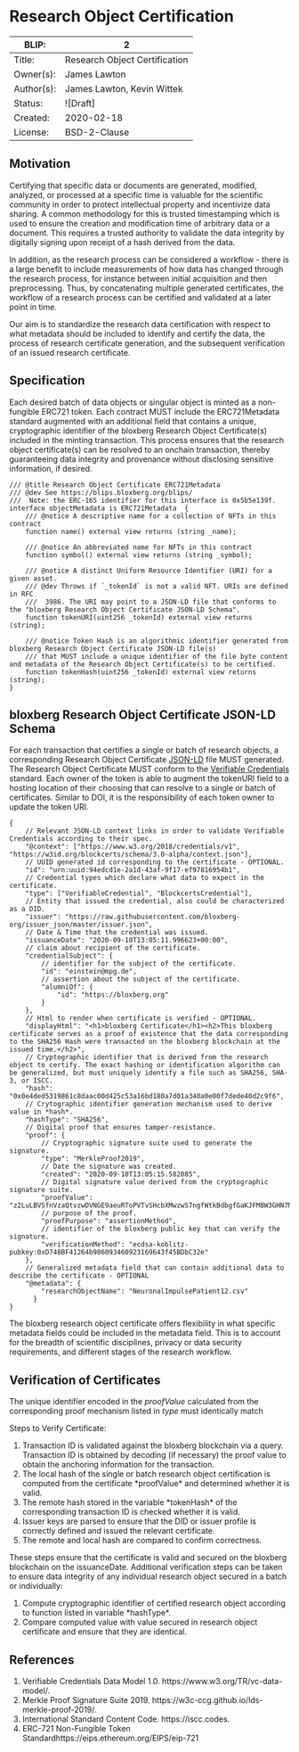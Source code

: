 # Research Object Certification

| BLIP:     | 2                                                         |
| -------- | ------------------------------------------------------------ |
| Title:   | Research Object Certification                                      |
| Owner(s):  | James Lawton                                                           |
| Author(s):  | James Lawton, Kevin Wittek                                                           |
| Status:  | ![Draft] |
| Created: | 2020-02-18                                                   |
| License: | BSD-2-Clause                                                 |

## Motivation
Certifying that specific data or documents are generated, modified, analyzed, or processed at a specific time is valuable for the scientific community in order to protect intellectual property and incentivize data sharing. A common methodology for this is trusted timestamping which is used to ensure the creation and modification time of arbitrary data or a document. This requires a trusted authority to validate the data integrity by digitally signing upon receipt of a hash derived from the data.

In addition, as the research process can be considered a workflow - there is a large benefit to include measurements of how data has changed through the research process, for instance between initial acquisition and then preprocessing. Thus, by concatenating multiple generated certificates, the workflow of a research process can be certified and validated at a later point in time.

Our aim is to standardize the research data certification with respect to what metadata should be included to identify and certify the data, the process of research certificate generation, and the subsequent verification of an issued research certificate.

## Specification
Each desired batch of data objects or singular object is minted as a non-fungible ERC721 token. Each contract MUST include the ERC721Metadata standard augmented with an additional field that contains a unique, cryptographic identifier of the bloxberg Research Object Certificate(s) included in the minting transaction. This process ensures that the research object certificate(s) can be resolved to an onchain transaction, thereby guaranteeing data integrity and provenance without disclosing sensitive information, if desired.

```solidity
/// @title Research Object Certificate ERC721Metadata
/// @dev See https://blips.bloxberg.org/blips/
///  Note: the ERC-165 identifier for this interface is 0x5b5e139f.
interface objectMetadata is ERC721Metadata  {
    /// @notice A descriptive name for a collection of NFTs in this contract
    function name() external view returns (string _name);

    /// @notice An abbreviated name for NFTs in this contract
    function symbol() external view returns (string _symbol);

    /// @notice A distinct Uniform Resource Identifier (URI) for a given asset.
    /// @dev Throws if `_tokenId` is not a valid NFT. URIs are defined in RFC
    ///  3986. The URI may point to a JSON-LD file that conforms to the "bloxberg Research Object Certificate JSON-LD Schema".
    function tokenURI(uint256 _tokenId) external view returns (string);

    /// @notice Token Hash is an algorithmic identifier generated from bloxberg Research Object Certificate JSON-LD file(s) 
    /// that MUST include a unique identifier of the file byte content and metadata of the Research Object Certificate(s) to be certified.
    function tokenHash(uint256 _tokenId) external view returns (string);
}
```

## bloxberg Research Object Certificate JSON-LD Schema

For each transaction that certifies a single or batch of research objects, a corresponding Research Object Certificate [JSON-LD](https://www.w3.org/TR/json-ld/) file MUST generated.
The Research Object Certificate MUST conform to the [Verifiable Credentials](https://www.w3.org/TR/vc-data-model/) standard.
Each owner of the token is able to augment the tokenURI field to a hosting location of their choosing that can resolve to a single or batch of certificates. Similar to DOI, it is the responsibility of each token owner to update the token URI.

```json5
{
    // Relevant JSON-LD context links in order to validate Verifiable Credentials according to their spec.
    "@context": ["https://www.w3.org/2018/credentials/v1", "https://w3id.org/blockcerts/schema/3.0-alpha/context.json"], 
    // UUID generated id corresponding to the certificate - OPTIONAL.
    "id": "urn:uuid:94edcd1e-2a1d-43af-9f17-ef97816954b1",
    // Credential types which declare what data to expect in the certificate.
    "type": ["VerifiableCredential", "BlockcertsCredential"],
    // Entity that issued the credential, also could be characterized as a DID.
    "issuer": "https://raw.githubusercontent.com/bloxberg-org/issuer_json/master/issuer.json",
    // Date & Time that the credential was issued.
    "issuanceDate": "2020-09-10T13:05:11.996623+00:00", 
    // claim about recipient of the certificate.
    "credentialSubject": {
        // identifier for the subject of the certificate.
        "id": "einstein@mpg.de", 
        // assertion about the subject of the certificate.
        "alumniOf": {
            "id": "https://bloxberg.org"
        }
    }, 
    // Html to render when certificate is verified - OPTIONAL.
    "displayHtml": "<h1>bloxberg Certificate</h1><h2>This bloxberg certificate serves as a proof of existence that the data corresponding to the SHA256 Hash were transacted on the bloxberg blockchain at the issued time.</h2>", 
    // Cryptographic identifier that is derived from the research object to certify. The exact hashing or identification algorithm can be generalized, but must uniquely identify a file such as SHA256, SHA-3, or ISCC.
    "hash": "0x0e4ded5319861c8daac00d425c53a16bd180a7d01a340a0e00f7dede40d2c9f6", 
    // Crytographic identifier generation mechanism used to derive value in *hash*.
    "hashType": "SHA256",
    // Digital proof that ensures tamper-resistance.
    "proof": {
        // Cryptographic signature suite used to generate the signature.
        "type": "MerkleProof2019", 
        // Date the signature was created.
        "created": "2020-09-10T13:05:15.582085", 
        // Digital signature value derived from the cryptographic signature suite.
        "proofValue": "z2LuLBVSfnVzaQtvzwDVNGE9aeuRToPVTvSHcbXMwzwS7ngfWtkBdbgfGaKJFM8W3GHN7MeAQ3zwt7dfESxWiY7Y4M3FxHg9pefhXggXgZPBYkZo9RUXMEkyu8xaxEoF8t6jqeMGARMZortEkgfCCTJMLGsfMfMXPcam4chnQwjhkTnmcZhRjoFUg13NZLwjsWYG961uv4inAiWHjBwM52kkv6vSD8EyTgXFjfooChsRXFiN4VykwPcUWBMRkuinHNwvrewx8dTPjijxdFAn1zDKJdUGn3erbVgV7VhMBbfmv7RQStgKbA1D6FvQNAVwsbW25NEEQ1mnGsBXDFH2EC1coFwRQTLTTDpiEjdKh4tRqk5kTycmpk1c1Zihm4d4URUMybAw1NmG4Hi12JKqZr", 
        // purpose of the proof.
        "proofPurpose": "assertionMethod", 
        // identifier of the bloxberg public key that can verify the signature. 
        "verificationMethod": "ecdsa-koblitz-pubkey:0xD748BF41264b906093460923169643f45BDbC32e"
    },
    // Generalized metadata field that can contain additional data to describe the certificate - OPTIONAL
    "@metadata": { 
        "researchObjectName": "NeuronalImpulsePatient12.csv" 
      }
}
```
The bloxberg research object certificate offers flexibility in what specific metadata fields could be included in the metadata field. This is to account for the breadth of scientific disciplines, privacy or data security requirements, and different stages of the research workflow.

## Verification of Certificates
The unique identifier encoded in the *proofValue* calculated from the corresponding proof mechanism listed in *type* must identically match 

Steps to Verify Certificate:

<ol>
<li>Transaction ID is validated against the bloxberg blockchain via a query. Transaction ID is obtained by decoding (if necessary) the proof value to obtain the anchoring information for the transaction.</li>
<li> The local hash of the single or batch research object certification is computed from the certificate *proofValue* and determined whether it is valid.</li>
<li> The remote hash stored in the variable *tokenHash* of the corresponding transaction ID is checked whether it is valid.</li>
<li> Issuer keys are parsed to ensure that the DID or issuer profile is correctly defined and issued the relevant certificate.</li>
<li> The remote and local hash are compared to confirm correctness.</li>
</ol>


These steps ensure that the certificate is valid and secured on the bloxberg blockchain on the issuanceDate. Additional verification steps can be taken to ensure data integrity of any individual research object secured in a batch or individually:
<ol>
<li>Compute cryptographic identifier of certified research object according to function listed in variable *hashType*.</li>
<li>Compare computed value with value secured in research object certificate and ensure that they are identical.</li>
</ol>

## References
<ol>
<li>Verifiable Credentials Data Model 1.0. https://www.w3.org/TR/vc-data-model/.</li>
<li>Merkle Proof Signature Suite 2019. https://w3c-ccg.github.io/lds-merkle-proof-2019/.</li>
<li>International Standard Content Code. https://iscc.codes.</li>
<li>ERC-721 Non-Fungible Token Standardhttps://eips.ethereum.org/EIPS/eip-721</li>
</ol>

